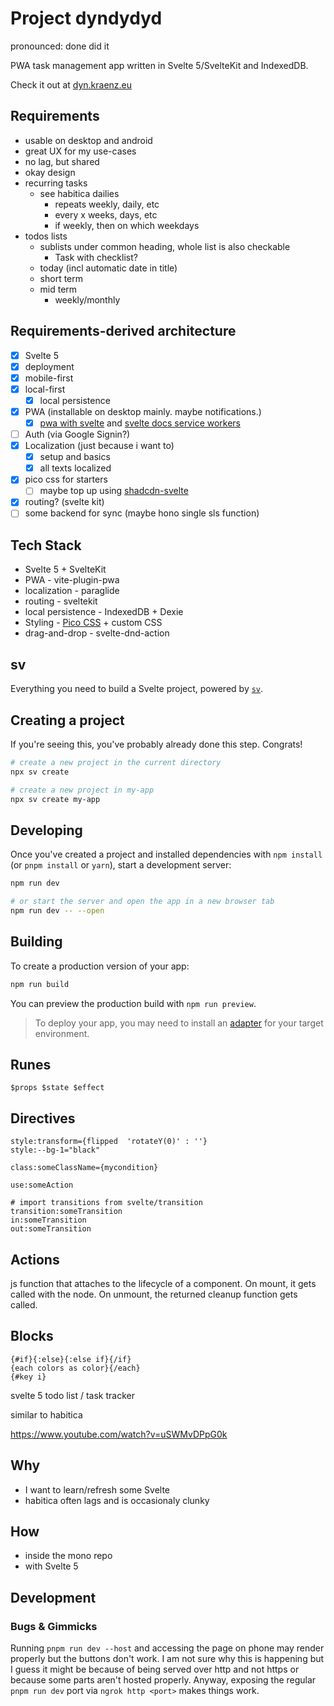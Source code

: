 # Project dyndydyd

pronounced: done did it

PWA task management app written in Svelte 5/SvelteKit and IndexedDB.

Check it out at [dyn.kraenz.eu](https://dyn.kraenz.eu)

## Requirements

- usable on desktop and android
- great UX for my use-cases
- no lag, but shared
- okay design
- recurring tasks
  - see habitica dailies
    - repeats weekly, daily, etc
    - every x weeks, days, etc
    - if weekly, then on which weekdays
- todos lists
  - sublists under common heading, whole list is also checkable
    - Task with checklist?
  - today (incl automatic date in title)
  - short term
  - mid term
    - weekly/monthly

## Requirements-derived architecture

- [x] Svelte 5
- [x] deployment
- [x] mobile-first
- [x] local-first
  - [x] local persistence
- [x] PWA (installable on desktop mainly. maybe notifications.)
  - [x] [pwa with svelte](https://www.youtube.com/watch?v=_wiOcdEVgks) and [svelte docs service workers](https://svelte.dev/docs/kit/service-workers)
- [ ] Auth (via Google Signin?)
- [x] Localization (just because i want to)
  - [x] setup and basics
  - [x] all texts localized
- [x] pico css for starters
  - [ ] maybe top up using [shadcdn-svelte](https://next.shadcn-svelte.com/)
- [x] routing? (svelte kit)
- [ ] some backend for sync (maybe hono single sls function)

## Tech Stack

- Svelte 5 + SvelteKit
- PWA - vite-plugin-pwa
- localization - paraglide
- routing - sveltekit
- local persistence - IndexedDB + Dexie
- Styling - [Pico CSS](https://picocss.com/) + custom CSS
- drag-and-drop - svelte-dnd-action

## sv

Everything you need to build a Svelte project, powered by [`sv`](https://github.com/sveltejs/cli).

## Creating a project

If you're seeing this, you've probably already done this step. Congrats!

```bash
# create a new project in the current directory
npx sv create

# create a new project in my-app
npx sv create my-app
```

## Developing

Once you've created a project and installed dependencies with `npm install` (or `pnpm install` or `yarn`), start a development server:

```bash
npm run dev

# or start the server and open the app in a new browser tab
npm run dev -- --open
```

## Building

To create a production version of your app:

```bash
npm run build
```

You can preview the production build with `npm run preview`.

> To deploy your app, you may need to install an [adapter](https://svelte.dev/docs/kit/adapters) for your target environment.

## Runes

```svelte
$props $state $effect
```

## Directives

```svelte
style:transform={flipped  'rotateY(0)' : ''}
style:--bg-1="black"

class:someClassName={mycondition}

use:someAction

# import transitions from svelte/transition
transition:someTransition
in:someTransition
out:someTransition
```

## Actions

js function that attaches to the lifecycle of a component. On mount, it gets called with the node. On unmount, the returned cleanup function gets called.

## Blocks

```svelte
{#if}{:else}{:else if}{/if}
{each colors as color}{/each}
{#key i}
```

svelte 5 todo list / task tracker

similar to habitica

<https://www.youtube.com/watch?v=uSWMvDPpG0k>

## Why

- I want to learn/refresh some Svelte
- habitica often lags and is occasionaly clunky

## How

- inside the mono repo
- with Svelte 5

## Development

### Bugs & Gimmicks

Running `pnpm run dev --host` and accessing the page on phone may render properly but the buttons don't work. I am not sure why this is happening but I guess it might be because of being served over http and not https or because some parts aren't hosted properly. Anyway, exposing the regular `pnpm run dev` port via `ngrok http <port>` makes things work.
